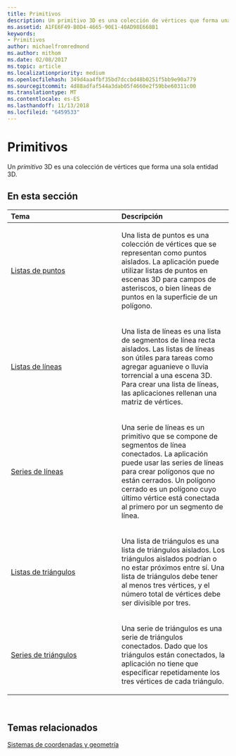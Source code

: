 ```yaml
---
title: Primitivos
description: Un primitivo 3D es una colección de vértices que forma una sola entidad 3D.
ms.assetid: A1FE6F49-B0D4-4665-90E1-40AD98E668B1
keywords:
- Primitivos
author: michaelfromredmond
ms.author: mithom
ms.date: 02/08/2017
ms.topic: article
ms.localizationpriority: medium
ms.openlocfilehash: 349d4aa4fbf35bd7dccbd48b0251f5bb9e90a779
ms.sourcegitcommit: 4d88adfaf544a3dab05f4660e2f59bbe60311c00
ms.translationtype: MT
ms.contentlocale: es-ES
ms.lasthandoff: 11/13/2018
ms.locfileid: "6459533"
---
```

# <a name="primitives"></a>Primitivos


Un *primitivo* 3D es una colección de vértices que forma una sola entidad 3D.

## <a name="span-idin-this-sectionspanin-this-section"></a><span id="in-this-section"></span>En esta sección


<table>
<colgroup>
<col width="50%" />
<col width="50%" />
</colgroup>
<thead>
<tr class="header">
<th align="left">Tema</th>
<th align="left">Descripción</th>
</tr>
</thead>
<tbody>
<tr class="odd">
<td align="left"><p><a href="point-lists.md">Listas de puntos</a></p></td>
<td align="left"><p>Una lista de puntos es una colección de vértices que se representan como puntos aislados. La aplicación puede utilizar listas de puntos en escenas 3D para campos de asteriscos, o bien líneas de puntos en la superficie de un polígono.</p></td>
</tr>
<tr class="even">
<td align="left"><p><a href="line-lists.md">Listas de líneas</a></p></td>
<td align="left"><p>Una lista de líneas es una lista de segmentos de línea recta aislados. Las listas de líneas son útiles para tareas como agregar aguanieve o lluvia torrencial a una escena 3D. Para crear una lista de líneas, las aplicaciones rellenan una matriz de vértices.</p></td>
</tr>
<tr class="odd">
<td align="left"><p><a href="line-strips.md">Series de líneas</a></p></td>
<td align="left"><p>Una serie de líneas es un primitivo que se compone de segmentos de línea conectados. La aplicación puede usar las series de líneas para crear polígonos que no están cerrados. Un polígono cerrado es un polígono cuyo último vértice está conectada al primero por un segmento de línea.</p></td>
</tr>
<tr class="even">
<td align="left"><p><a href="triangle-lists.md">Listas de triángulos</a></p></td>
<td align="left"><p>Una lista de triángulos es una lista de triángulos aislados. Los triángulos aislados podrían o no estar próximos entre sí. Una lista de triángulos debe tener al menos tres vértices, y el número total de vértices debe ser divisible por tres.</p></td>
</tr>
<tr class="odd">
<td align="left"><p><a href="triangle-strips.md">Series de triángulos</a></p></td>
<td align="left"><p>Una serie de triángulos es una serie de triángulos conectados. Dado que los triángulos están conectados, la aplicación no tiene que especificar repetidamente los tres vértices de cada triángulo.</p></td>
</tr>
</tbody>
</table>

 

## <a name="span-idrelated-topicsspanrelated-topics"></a><span id="related-topics"></span>Temas relacionados


[Sistemas de coordenadas y geometría](coordinate-systems-and-geometry.md)

 

 




